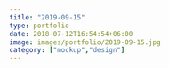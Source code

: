 ```yaml
---
title: "2019-09-15"
type: portfolio
date: 2018-07-12T16:54:54+06:00
image: images/portfolio/2019-09-15.jpg
category: ["mockup","design"]
---
```


